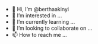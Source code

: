 - 👋 Hi, I’m @berthaakinyi
- 👀 I’m interested in ...
- 🌱 I’m currently learning ...
- 💞️ I’m looking to collaborate on ...
- 📫 How to reach me ...

<!---
berthaakinyi/berthaakinyi is a ✨ special ✨ repository because its `README.md` (this file) appears on your GitHub profile.
You can click the Preview link to take a look at your changes.
--->
